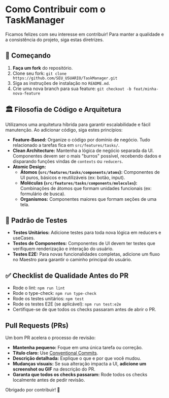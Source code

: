 # Como Contribuir com o TaskManager

Ficamos felizes com seu interesse em contribuir! Para manter a qualidade e a consistência do projeto, siga estas diretrizes.

## 🚀 Começando

1. **Faça um fork** do repositório.
2. Clone seu fork: `git clone https://github.com/SEU_USUARIO/TaskManager.git`
3. Siga as instruções de instalação no `README.md`.
4. Crie uma nova branch para sua feature: `git checkout -b feat/minha-nova-feature`

## 🏛️ Filosofia de Código e Arquitetura

Utilizamos uma arquitetura híbrida para garantir escalabilidade e fácil manutenção. Ao adicionar código, siga estes princípios:

- **Feature-Based:** Organize o código por domínio de negócio. Tudo relacionado a tarefas fica em `src/features/tasks/`.
- **Clean Architecture:** Mantenha a lógica de negócio separada da UI. Componentes devem ser o mais "burros" possível, recebendo dados e disparando funções vindas de `contexts` ou `reducers`.
- **Atomic Design:**
  - **Átomos (`src/features/tasks/components/atoms`):** Componentes de UI puros, básicos e reutilizáveis (ex: botão, input).
  - **Moléculas (`src/features/tasks/components/molecules`):** Combinações de átomos que formam unidades funcionais (ex: formulário de busca).
  - **Organismos:** Componentes maiores que formam seções de uma tela.

## 🧪 Padrão de Testes

- **Testes Unitários:** Adicione testes para toda nova lógica em reducers e useCases.
- **Testes de Componentes:** Componentes de UI devem ter testes que verifiquem renderização e interação do usuário.
- **Testes E2E:** Para novas funcionalidades completas, adicione um fluxo no Maestro para garantir o caminho principal do usuário.

## ✅ Checklist de Qualidade Antes do PR

- Rode o lint: `npm run lint`
- Rode o type-check: `npm run type-check`
- Rode os testes unitários: `npm test`
- Rode os testes E2E (se aplicável): `npm run test:e2e`
- Certifique-se de que todos os checks passaram antes de abrir o PR.

## Pull Requests (PRs)

Um bom PR acelera o processo de revisão:

- **Mantenha pequeno:** Foque em uma única tarefa ou correção.
- **Título claro:** Use [Conventional Commits](https://www.conventionalcommits.org/).
- **Descrição detalhada:** Explique o que e por que você mudou.
- **Mudanças visuais:** Se sua alteração impacta a UI, **adicione um screenshot ou GIF** na descrição do PR.
- **Garanta que todos os checks passaram:** Rode todos os checks localmente antes de pedir revisão.

Obrigado por contribuir! 🚀
